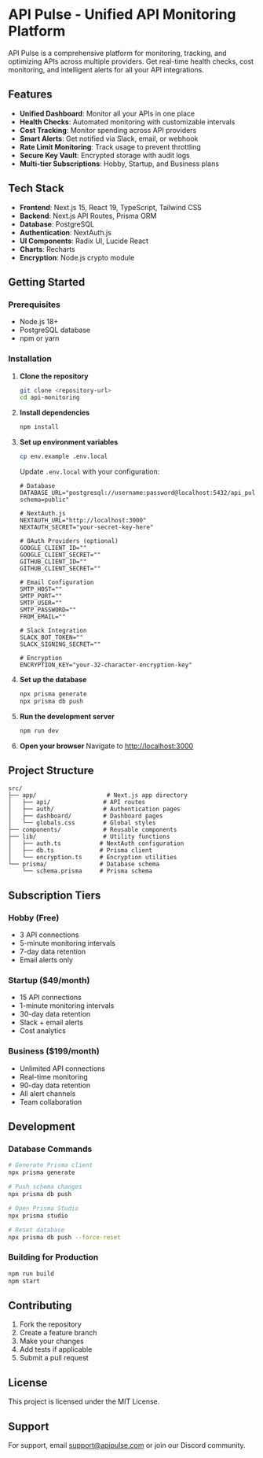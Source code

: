# API Pulse - Unified API Monitoring Platform

API Pulse is a comprehensive platform for monitoring, tracking, and optimizing APIs across multiple providers. Get real-time health checks, cost monitoring, and intelligent alerts for all your API integrations.

## Features

- **Unified Dashboard**: Monitor all your APIs in one place
- **Health Checks**: Automated monitoring with customizable intervals
- **Cost Tracking**: Monitor spending across API providers
- **Smart Alerts**: Get notified via Slack, email, or webhook
- **Rate Limit Monitoring**: Track usage to prevent throttling
- **Secure Key Vault**: Encrypted storage with audit logs
- **Multi-tier Subscriptions**: Hobby, Startup, and Business plans

## Tech Stack

- **Frontend**: Next.js 15, React 19, TypeScript, Tailwind CSS
- **Backend**: Next.js API Routes, Prisma ORM
- **Database**: PostgreSQL
- **Authentication**: NextAuth.js
- **UI Components**: Radix UI, Lucide React
- **Charts**: Recharts
- **Encryption**: Node.js crypto module

## Getting Started

### Prerequisites

- Node.js 18+
- PostgreSQL database
- npm or yarn

### Installation

1. **Clone the repository**

   ```bash
   git clone <repository-url>
   cd api-monitoring
   ```

2. **Install dependencies**

   ```bash
   npm install
   ```

3. **Set up environment variables**

   ```bash
   cp env.example .env.local
   ```

   Update `.env.local` with your configuration:

   ```env
   # Database
   DATABASE_URL="postgresql://username:password@localhost:5432/api_pulse?schema=public"

   # NextAuth.js
   NEXTAUTH_URL="http://localhost:3000"
   NEXTAUTH_SECRET="your-secret-key-here"

   # OAuth Providers (optional)
   GOOGLE_CLIENT_ID=""
   GOOGLE_CLIENT_SECRET=""
   GITHUB_CLIENT_ID=""
   GITHUB_CLIENT_SECRET=""

   # Email Configuration
   SMTP_HOST=""
   SMTP_PORT=""
   SMTP_USER=""
   SMTP_PASSWORD=""
   FROM_EMAIL=""

   # Slack Integration
   SLACK_BOT_TOKEN=""
   SLACK_SIGNING_SECRET=""

   # Encryption
   ENCRYPTION_KEY="your-32-character-encryption-key"
   ```

4. **Set up the database**

   ```bash
   npx prisma generate
   npx prisma db push
   ```

5. **Run the development server**

   ```bash
   npm run dev
   ```

6. **Open your browser**
   Navigate to [http://localhost:3000](http://localhost:3000)

## Project Structure

```
src/
├── app/                    # Next.js app directory
│   ├── api/               # API routes
│   ├── auth/              # Authentication pages
│   ├── dashboard/         # Dashboard pages
│   └── globals.css        # Global styles
├── components/            # Reusable components
├── lib/                   # Utility functions
│   ├── auth.ts           # NextAuth configuration
│   ├── db.ts             # Prisma client
│   └── encryption.ts     # Encryption utilities
└── prisma/               # Database schema
    └── schema.prisma     # Prisma schema
```

## Subscription Tiers

### Hobby (Free)

- 3 API connections
- 5-minute monitoring intervals
- 7-day data retention
- Email alerts only

### Startup ($49/month)

- 15 API connections
- 1-minute monitoring intervals
- 30-day data retention
- Slack + email alerts
- Cost analytics

### Business ($199/month)

- Unlimited API connections
- Real-time monitoring
- 90-day data retention
- All alert channels
- Team collaboration

## Development

### Database Commands

```bash
# Generate Prisma client
npx prisma generate

# Push schema changes
npx prisma db push

# Open Prisma Studio
npx prisma studio

# Reset database
npx prisma db push --force-reset
```

### Building for Production

```bash
npm run build
npm start
```

## Contributing

1. Fork the repository
2. Create a feature branch
3. Make your changes
4. Add tests if applicable
5. Submit a pull request

## License

This project is licensed under the MIT License.

## Support

For support, email support@apipulse.com or join our Discord community.
